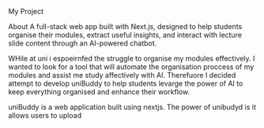 My Project

About
A full-stack web app built with Next.js, designed to help students organise their modules, extract useful insights, and interact with lecture slide content through an AI-powered chatbot.

WHile at uni i espoeirnfed the struggle to organise my modules effectively. I wanted to look for a tool that will automate the organisation proccess of my modules and assist me study affectively with AI. Therefuore I decided attempt to develop uniBuddy to help students levarge the power of AI to keep everything organised and  enhance their workflow. 

uniBuddy is a web application built using nextjs. The power of unibudyd is it allows users to upload
